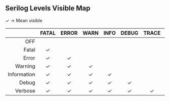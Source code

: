 ## Serilog Levels Visible Map

✓ → Mean visible

|               | FATAL | ERROR | WARN  | INFO  | DEBUG | TRACE | Method |
|--------------:|:-----:|:-----:|:-----:|:-----:|:-----:|:-----:|-------|
| OFF           |       |       |       |       |       |       |       |
| Fatal         | ✓     |       |       |       |       |       |LogCritical   |
| Error         | ✓     | ✓     |       |       |       |       |LogError      |
| Warning       | ✓     | ✓     | ✓     |       |       |       |LogWarning    |
| Information   | ✓     | ✓     | ✓     | ✓     |       |       |LogInformation|
| Debug         | ✓     | ✓     | ✓     | ✓     | ✓     |       |LogDebug      |
| Verbose       | ✓     | ✓     | ✓     | ✓     | ✓     | ✓     |LogTrace      |
